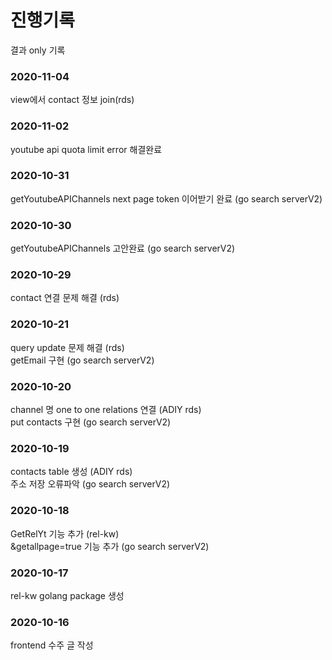 # 진행기록   
결과 only 기록
### 2020-11-04
view에서 contact 정보 join(rds)   
### 2020-11-02
youtube api quota limit error 해결완료   
### 2020-10-31
getYoutubeAPIChannels next page token 이어받기 완료 (go search serverV2)   
### 2020-10-30
getYoutubeAPIChannels 고안완료 (go search serverV2)   
### 2020-10-29
contact 연결 문제 해결 (rds)   
### 2020-10-21
query update 문제 해결 (rds)   
getEmail 구현 (go search serverV2)   
### 2020-10-20
channel 명 one to one relations 연결 (ADIY rds)   
put contacts 구현 (go search serverV2)   
### 2020-10-19
contacts table 생성 (ADIY rds)   
주소 저장 오류파악 (go search serverV2)
### 2020-10-18
GetRelYt 기능 추가 (rel-kw)    
&getallpage=true 기능 추가 (go search serverV2)   
### 2020-10-17
rel-kw golang package 생성
### 2020-10-16
frontend 수주 글 작성
